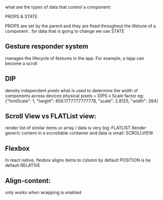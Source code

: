 what are the types of data that control a component:

PROPS & STATE

PROPS are set by the parent and they are fixed throughout the lifetune of a component . for data that is going to change we use STATE

## Gesture responder system
manages the lifecycle of festures in the app. For example, a tapp can become a scroll

## DIP
density independent pixels
what is used to determine the width of components across devices
physical pixels = DIPS x Scale factor 
eg: {"fontScale": 1, "height": 856.1777777777778, "scale": 2.8125, "width": 384}

## Scroll View vs FLATList view:
render list of similar items or array / data is very big: FLATLIST
Render generic content in a sccrollable container and data is small: SCROLLVIEW

## Flexbox

In react native, flexbox aligns items to column by default
POSITION is be default RELATIVE

## Align-content:
only works when wrapping is enabled